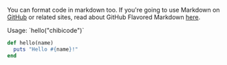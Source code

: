You can format code in markdown too. If you're going to use Markdown on [GitHub](http://github.com) or related sites, read about GitHub Flavored Markdown [here](https://guides.github.com/features/mastering-markdown/#GitHub-flavored-markdown).
<!--break-->Usage: `hello("chibicode")`

```ruby
def hello(name)
  puts "Hello #{name}!"
end
```

